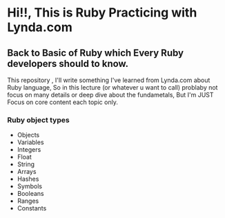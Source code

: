 # Hi!!, This is Ruby Practicing with Lynda.com

## Back to Basic of Ruby which Every Ruby developers should to know.

This repository , I'll write something I've learned from Lynda.com about Ruby language,
So in this lecture (or whatever u want to call) problaby not focus on many details or deep dive about the fundametals, But I'm JUST Focus on core content each topic only.


### Ruby object types

* Objects
* Variables
* Integers
* Float
* String
* Arrays
* Hashes
* Symbols
* Booleans
* Ranges
* Constants





